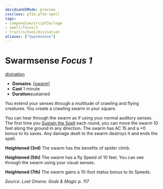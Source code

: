 ```yaml
---
obsidianUIMode: preview
cssclass: pf2e,pf2e-spell
tags:
- compendium/src/pf2e/logm
- spell/focus/1
- trait/school/divination
aliases: ["Swarmsense"]
---
```

# Swarmsense *Focus 1*   
[divination](divination.md)  

- **Domains**: [[swarm](../domains.md#Swarm)]
- **Cast** 1 minute 
- **Duration**sustained

You extend your senses through a multitude of crawling and flying creatures. You create a crawling swarm in your square.

You can hear through the swarm as if using your normal auditory senses. The first time you [Sustain the Spell](sustain-a-spell.md) each round, you can move the swarm 10 feet along the ground in any direction. The swarm has AC 15 and a +0 bonus to its saves. Any damage dealt to the swarm destroys it and ends the spell.

**Heightened (3rd)** The swarm has the benefits of spider climb.

**Heightened (5th)** The swarm has a fly Speed of 10 feet. You can see through the swarm using your visual senses.

**Heightened (7th)** The swarm gains a 10-foot status bonus to its Speeds.

*Source: Lost Omens: Gods & Magic p. 117*